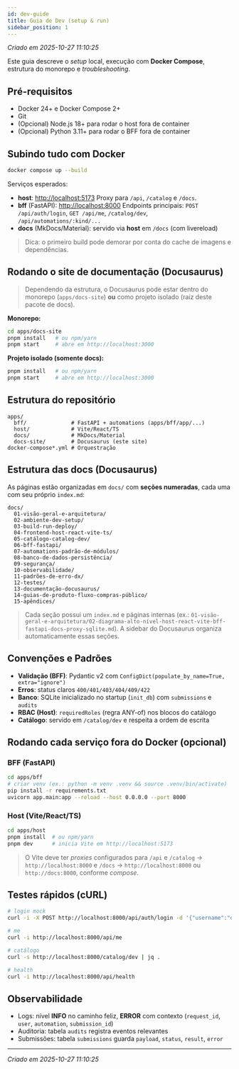 ```yaml
---
id: dev-guide
title: Guia de Dev (setup & run)
sidebar_position: 1
---
```


_Criado em 2025-10-27 11:10:25_

Este guia descreve o _setup_ local, execução com **Docker Compose**, estrutura do monorepo e _troubleshooting_.

## Pré-requisitos

- Docker 24+ e Docker Compose 2+
- Git
- (Opcional) Node.js 18+ para rodar o host fora de container
- (Opcional) Python 3.11+ para rodar o BFF fora de container

## Subindo tudo com Docker

```bash
docker compose up --build
````

Serviços esperados:

* **host**: [http://localhost:5173](http://localhost:5173)
  Proxy para `/api`, `/catalog` e `/docs`.
* **bff** (FastAPI): [http://localhost:8000](http://localhost:8000)
  Endpoints principais: `POST /api/auth/login`, `GET /api/me`, `/catalog/dev`, `/api/automations/:kind/...`
* **docs** (MkDocs/Material): servido via **host** em `/docs` (com livereload)

> Dica: o primeiro build pode demorar por conta do cache de imagens e dependências.

## Rodando o site de documentação (Docusaurus)

> Dependendo da estrutura, o Docusaurus pode estar dentro do monorepo (`apps/docs-site`) **ou** como projeto isolado (raiz deste pacote de docs).

**Monorepo:**

```bash
cd apps/docs-site
pnpm install   # ou npm/yarn
pnpm start     # abre em http://localhost:3000
```

**Projeto isolado (somente docs):**

```bash
pnpm install   # ou npm/yarn
pnpm start     # abre em http://localhost:3000
```

## Estrutura do repositório

```text
apps/
  bff/              # FastAPI + automations (apps/bff/app/...)
  host/             # Vite/React/TS
  docs/             # MkDocs/Material
  docs-site/        # Docusaurus (este site)
docker-compose*.yml # Orquestração
```

## Estrutura das docs (Docusaurus)

As páginas estão organizadas em `docs/` com **seções numeradas**, cada uma com seu próprio `index.md`:

```
docs/
  01-visão-geral-e-arquitetura/
  02-ambiente-dev-setup/
  03-build-run-deploy/
  04-frontend-host-react-vite-ts/
  05-catálogo-catalog-dev/
  06-bff-fastapi/
  07-automations-padrão-de-módulos/
  08-banco-de-dados-persistência/
  09-segurança/
  10-observabilidade/
  11-padrões-de-erro-dx/
  12-testes/
  13-documentação-docusaurus/
  14-guias-de-produto-fluxo-compras-público/
  15-apêndices/
```

> Cada seção possui um `index.md` e páginas internas (ex.: `01-visão-geral-e-arquitetura/02-diagrama-alto-nível-host-react-vite-bff-fastapi-docs-proxy-sqlite.md`).
> A sidebar do Docusaurus organiza automaticamente essas seções.

## Convenções e Padrões

* **Validação (BFF)**: Pydantic v2 com `ConfigDict(populate_by_name=True, extra="ignore")`
* **Erros**: status claros `400/401/403/404/409/422`
* **Banco**: SQLite inicializado no startup (`init_db`) com `submissions` e `audits`
* **RBAC (Host)**: `requiredRoles` (regra ANY-of) nos blocos do catálogo
* **Catálogo**: servido em `/catalog/dev` e respeita a ordem de escrita

## Rodando cada serviço fora do Docker (opcional)

### BFF (FastAPI)

```bash
cd apps/bff
# criar venv (ex.: python -m venv .venv && source .venv/bin/activate)
pip install -r requirements.txt
uvicorn app.main:app --reload --host 0.0.0.0 --port 8000
```

### Host (Vite/React/TS)

```bash
cd apps/host
pnpm install  # ou npm/yarn
pnpm dev      # inicia Vite em http://localhost:5173
```

> O Vite deve ter *proxies* configurados para `/api` e `/catalog` → `http://localhost:8000` e `/docs` → `http://localhost:8000` ou `http://docs:8000`, conforme *compose*.

## Testes rápidos (cURL)

```bash
# login mock
curl -i -X POST http://localhost:8000/api/auth/login -d '{"username":"dev","password":"dev"}' -H "Content-Type: application/json"

# me
curl -i http://localhost:8000/api/me

# catálogo
curl -s http://localhost:8000/catalog/dev | jq .

# health
curl -i http://localhost:8000/api/health
```

## Observabilidade

* Logs: nível **INFO** no caminho feliz, **ERROR** com contexto (`request_id`, `user`, `automation`, `submission_id`)
* Auditoria: tabela `audits` registra eventos relevantes
* Submissões: tabela `submissions` guarda `payload`, `status`, `result`, `error`

---

_Criado em 2025-10-27 11:10:25_
